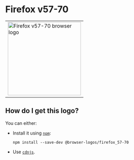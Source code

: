 # Firefox v57-70

<table>
    <tr height=240>
        <td>
            <a href="https://github.com/alrra/browser-logos/tree/3799655cbde62ea2de2a8a2b12a6123edae087b1/src/archive/firefox_57-70">
                <img width=230 src="https://raw.githubusercontent.com/alrra/browser-logos/3799655cbde62ea2de2a8a2b12a6123edae087b1/src/archive/firefox_57-70/firefox_57-70_512x512.png" alt="Firefox v57-70 browser logo">
            </a>
        </td>
    </tr>
</table>

## How do I get this logo?

You can either:

* Install it using [`npm`][npm]:

  `npm install --save-dev @browser-logos/firefox_57-70`

* Use [`cdnjs`][cdnjs].

<!-- Link labels: -->

[cdnjs]: https://cdnjs.com/libraries/browser-logos
[npm]: https://www.npmjs.com/
